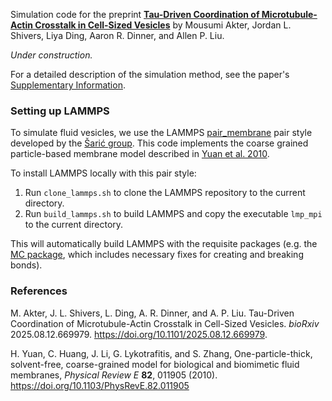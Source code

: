 Simulation code for the preprint **[Tau-Driven Coordination of Microtubule-Actin Crosstalk in Cell-Sized Vesicles](https://www.biorxiv.org/content/10.1101/2025.08.12.669979v1)** by Mousumi Akter, Jordan L. Shivers, Liya Ding, Aaron R. Dinner, and Allen P. Liu. 

*Under construction.*


For a detailed description of the simulation method, see the paper's [Supplementary Information](https://jordanshivers.github.io/assets/pdf/Akter_et_al_SI.pdf).

### Setting up LAMMPS

To simulate fluid vesicles, we use the LAMMPS [pair_membrane](https://github.com/Saric-Group/BSS2024_LAMMPS_Task/tree/main/LAMMPS_installation/src) pair style developed by the [Šarić group](https://github.com/Saric-Group). This code implements the coarse grained particle-based membrane model described in [Yuan et al. 2010](https://journals.aps.org/pre/abstract/10.1103/PhysRevE.82.011905).

To install LAMMPS locally with this pair style:

1. Run `clone_lammps.sh` to clone the LAMMPS repository to the current directory.
2. Run `build_lammps.sh` to build LAMMPS and copy the executable `lmp_mpi` to the current directory.

This will automatically build LAMMPS with the requisite packages (e.g. the [MC package](https://docs.lammps.org/Packages_details.html#pkg-mc), which includes necessary fixes for creating and breaking bonds).

### References

M. Akter, J. L. Shivers, L. Ding, A. R. Dinner, and A. P. Liu. Tau-Driven Coordination of Microtubule-Actin Crosstalk in Cell-Sized Vesicles. *bioRxiv* 2025.08.12.669979. https://doi.org/10.1101/2025.08.12.669979.


H. Yuan, C. Huang, J. Li, G. Lykotrafitis, and S. Zhang, One-particle-thick, solvent-free, coarse-grained model for biological and biomimetic fluid membranes, *Physical Review E* **82**, 011905 (2010). https://doi.org/10.1103/PhysRevE.82.011905







